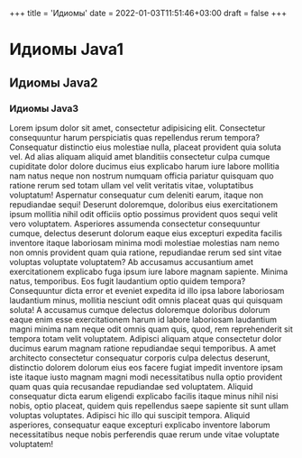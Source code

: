 +++
title = 'Идиомы'
date = 2022-01-03T11:51:46+03:00
draft = false
+++

# Идиомы Java1

## Идиомы Java2

### Идиомы Java3

Lorem ipsum dolor sit amet, consectetur adipisicing elit. Consectetur consequuntur harum perspiciatis quas repellendus rerum tempora? Consequatur distinctio eius molestiae nulla, placeat provident quia soluta vel. Ad alias aliquam aliquid amet blanditiis consectetur culpa cumque cupiditate dolor dolore ducimus eius explicabo harum iure labore mollitia nam natus neque non nostrum numquam officia pariatur quisquam quo ratione rerum sed totam ullam vel velit veritatis vitae, voluptatibus voluptatum! Aspernatur consequatur cum deleniti earum, itaque non repudiandae sequi! Deserunt doloremque, doloribus eius exercitationem ipsum mollitia nihil odit officiis optio possimus provident quos sequi velit vero voluptatem. Asperiores assumenda consectetur consequuntur cumque, delectus deserunt dolorum eaque eius excepturi expedita facilis inventore itaque laboriosam minima modi molestiae molestias nam nemo non omnis provident quam quia ratione, repudiandae rerum sed sint vitae voluptas voluptate voluptatem? Ab accusamus accusantium amet exercitationem explicabo fuga ipsum iure labore magnam sapiente. Minima natus, temporibus. Eos fugit laudantium optio quidem tempora? Consequuntur dicta error et eveniet expedita id illo ipsa labore laboriosam laudantium minus, mollitia nesciunt odit omnis placeat quas qui quisquam soluta! A accusamus cumque delectus doloremque doloribus dolorum eaque enim esse exercitationem harum id labore laboriosam laudantium magni minima nam neque odit omnis quam quis, quod, rem reprehenderit sit tempora totam velit voluptatem. Adipisci aliquam atque consectetur dolor ducimus earum magnam ratione repudiandae sequi temporibus. A amet architecto consectetur consequatur corporis culpa delectus deserunt, distinctio dolorem dolorum eius eos facere fugiat impedit inventore ipsam iste itaque iusto magnam magni modi necessitatibus nulla optio provident quam quas quia recusandae repudiandae sed voluptatem. Aliquid consequatur dicta earum eligendi explicabo facilis itaque minus nihil nisi nobis, optio placeat, quidem quis repellendus saepe sapiente sit sunt ullam voluptas voluptates. Adipisci hic illo qui suscipit tempora. Aliquid asperiores, consequatur eaque excepturi explicabo inventore laborum necessitatibus neque nobis perferendis quae rerum unde vitae voluptate voluptatem!
